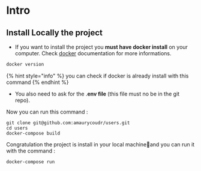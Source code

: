 # Intro

## Install Locally the project 

 - If you want to install the project you **must have docker install** on your computer. Check [docker](https://docs.docker.com/get-docker/) documentation for more informations.

```bash
docker version
```

{% hint style="info" %}
you can check if docker is already install with this command
{% endhint %}

 - You also need to ask for the .**env file** \(this file must no be in the git repo\). 

Now you can run this command :

```text
git clone git@github.com:amaurycoudr/users.git
cd users
docker-compose build
```

Congratulation the project is install in your local machine🥳and you can run it with the command :

```text
docker-compose run
```





